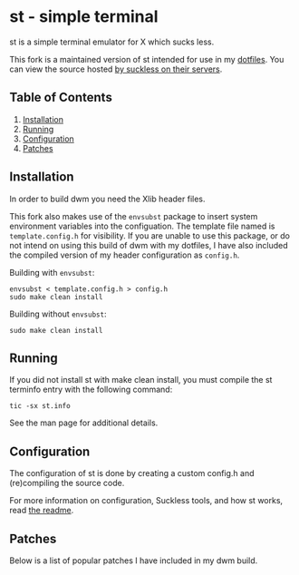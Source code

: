 # st - simple terminal
st is a simple terminal emulator for X which sucks less.

This fork is a maintained version of st intended for use in my
[dotfiles](https://github.com/bossley9/dotfiles). You can view the source
hosted [by suckless on their servers](https://git.suckless.org/st).

## Table of Contents
1. [Installation](#installation)
2. [Running](#running)
3. [Configuration](#configuration)
4. [Patches](#patches)

## Installation <a name="installation"></a>
In order to build dwm you need the Xlib header files.

This fork also makes use of the `envsubst` package to insert system environment variables
into the configuation. The template file named is `template.config.h` for visibility. If you 
are unable to use this package, or do not intend on using this build of dwm with my 
dotfiles, I have also included the compiled version of my header configuration as `config.h`.

Building with `envsubst`:

    envsubst < template.config.h > config.h
    sudo make clean install

Building without `envsubst`:

    sudo make clean install

## Running <a name="running"></a>
If you did not install st with make clean install, you must compile
the st terminfo entry with the following command:

    tic -sx st.info

See the man page for additional details.

## Configuration <a name="configuration"></a>
The configuration of st is done by creating a custom config.h
and (re)compiling the source code.

For more information on configuration, Suckless tools, and how st works, 
read [the readme](https://git.suckless.org/st/file/README.html).

## Patches <a name="patches"></a>
Below is a list of popular patches I have included in my dwm build.
